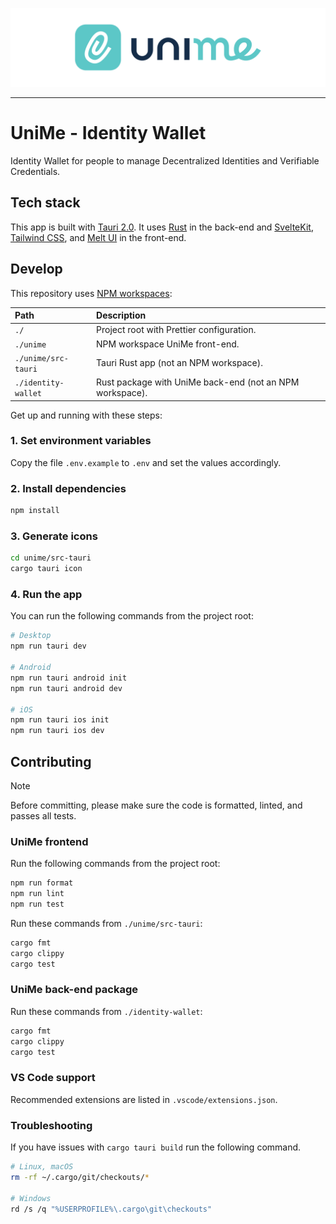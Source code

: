 ![banner.svg](https://github.com/impierce/identity-wallet/raw/HEAD/.github/banner.svg)

---

# UniMe - Identity Wallet

Identity Wallet for people to manage Decentralized Identities and Verifiable Credentials.

## Tech stack

This app is built with [Tauri 2.0](https://v2.tauri.app/). It uses [Rust](https://www.rust-lang.org/) in the back-end and [SvelteKit](https://kit.svelte.dev/), [Tailwind CSS](https://tailwindcss.com/), and [Melt UI](https://melt-ui.com/) in the front-end.

## Develop

This repository uses [NPM workspaces](https://docs.npmjs.com/cli/v10/using-npm/workspaces):

| Path                | Description                                              |
| :------------------ | :------------------------------------------------------- |
| `./`                | Project root with Prettier configuration.                |
| `./unime`           | NPM workspace UniMe front-end.                           |
| `./unime/src-tauri` | Tauri Rust app (not an NPM workspace).                   |
| `./identity-wallet` | Rust package with UniMe back-end (not an NPM workspace). |

Get up and running with these steps:

### 1. Set environment variables

Copy the file `.env.example` to `.env` and set the values accordingly.

### 2. Install dependencies

```sh
npm install
```

### 3. Generate icons

```sh
cd unime/src-tauri
cargo tauri icon
```

### 4. Run the app

You can run the following commands from the project root:

```sh
# Desktop
npm run tauri dev

# Android
npm run tauri android init
npm run tauri android dev

# iOS
npm run tauri ios init
npm run tauri ios dev
```

## Contributing

> [!NOTE]
> Before committing, please make sure the code is formatted, linted, and passes all tests.

### UniMe frontend

Run the following commands from the project root:

```sh
npm run format
npm run lint
npm run test
```

Run these commands from `./unime/src-tauri`:

```sh
cargo fmt
cargo clippy
cargo test
```

### UniMe back-end package

Run these commands from `./identity-wallet`:

```sh
cargo fmt
cargo clippy
cargo test
```

### VS Code support

Recommended extensions are listed in `.vscode/extensions.json`.

### Troubleshooting

If you have issues with `cargo tauri build` run the following command.

```sh
# Linux, macOS
rm -rf ~/.cargo/git/checkouts/*

# Windows
rd /s /q "%USERPROFILE%\.cargo\git\checkouts"
```
